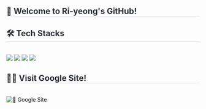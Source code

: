 <div style="text-align: left;"> 
    <h2 style="border-bottom: 1px solid #d8dee4; color: #282d33;"> 👋 Welcome to Ri-yeong's GitHub! </h2>  
    <div style="font-weight: 700; font-size: 15px; text-align: left; color: #282d33;">  </div> 
</div>
<div style="text-align: left;">
    <h2 style="border-bottom: 1px solid #d8dee4; color: #282d33;"> 🛠️ Tech Stacks </h2> <br> 
    <div style="margin: ; text-align: left;"> 
        <img src="https://img.shields.io/badge/Docker-2496ED?style=for-the-badge&logo=Docker&logoColor=white">
        <img src="https://img.shields.io/badge/Kubernetes-326CE5?style=for-the-badge&logo=Kubernetes&logoColor=white">
        <img src="https://img.shields.io/badge/Amazon AWS-232F3E?style=for-the-badge&logo=Amazon AWS&logoColor=white">
        <img src="https://img.shields.io/badge/Linux-FCC624?style=for-the-badge&logo=Linux&logoColor=white">
    </div>
</div>
<div style="text-align: left;">
    <h2 style="border-bottom: 1px solid #d8dee4; color: #282d33;"> 🧑‍💻 Visit Google Site! </h2>
    <br>
    <a href="https://sites.google.com/view/nsseclab/%ED%99%88" target="_blank" style="text-decoration:none;">
        <img src="https://img.shields.io/badge/Google%20Site-blue?style=for-the-badge" alt="🔗 Google Site">
    </a>
</div>
